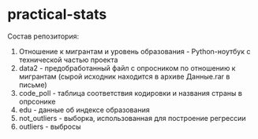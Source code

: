 # practical-stats
Состав репозитория:
1. Отношение к мигрантам и уровень образования - Python-ноутбук с технической частью проекта
2. data2 - предобработанный файл с опросником по отношению к мигрантам (сырой исходник находится в архиве Данные.rar в письме)
3. code_poll - таблица соответствия кодировки и названия страны в опрсонике
4. edu - данные об индексе образования
5. not_outliers - выборка, использованная для построение регрессии
6. outliers - выбросы
